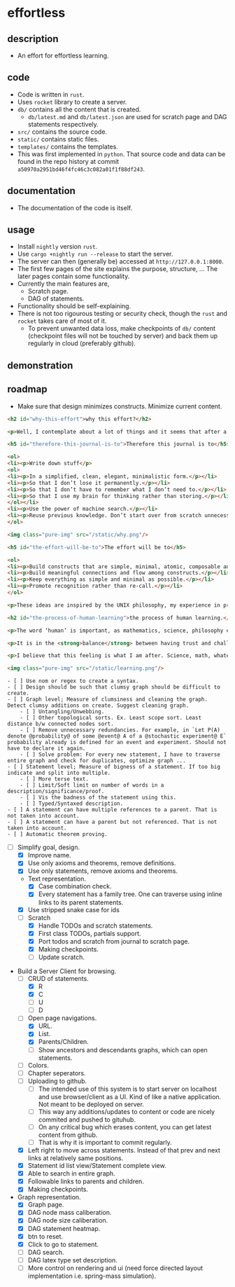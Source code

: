 # effortless

## description
- An effort for effortless learning.

## code
- Code is written in `rust`.
- Uses `rocket` library to create a server.
- `db/` contains all the content that is created.
    - `db/latest.md` and `db/latest.json` are used for scratch page and DAG statements respectively.
- `src/` contains the source code.
- `static/` contains static files.
- `templates/` contains the templates.
- This was first implemented in `python`. That source code and data can be found in the repo history at commit `a50970a2951bd46f4fc46c3c082a01f1f88df243`.

## documentation
- The documentation of the code is itself.

## usage
- Install `nightly` version `rust`.
- Use `cargo +nightly run --release` to start the server.
- The server can then (generally be) accessed at `http://127.0.0.1:8000`.
- The first few pages of the site explains the purpose, structure, ... The later pages contain some functionality.
- Currently the main features are,
    - Scratch page.
    - DAG of statements.
- Functionality should be self-explaining.
- There is not too rigourous testing or security check, though the `rust` and `rocket` takes care of most of it.
    - To prevent unwanted data loss, make checkpoints of `db/` content (checkpoint files will not be touched by server) and back them up regularly in cloud (preferably github).

## demonstration

## roadmap
- Make sure that design minimizes constructs. Minimize current content.

```html
<h2 id="why-this-effort">why this effort?</h2>

<p>Well, I contemplate about a lot of things and it seems that after a point I am not able to keep track of them. I forget some important conclusions, perspectives, schools of thought, jewels of wisdom and such things in various aspects that are fruits of a lot of effort, suffering and pain. And I often have to re-start my train of thought on them, which is tedious and demotivating after a point of time.</p>

<h5 id="therefore-this-journal-is-to">Therefore this journal is to</h5>

<ol>
<li><p>Write down stuff</p>
<ol>
<li><p>In a simplified, clean, elegant, minimalistic form.</p></li>
<li><p>So that I don’t lose it permanently.</p></li>
<li><p>So that I don’t have to remember what I don’t need to.</p></li>
<li><p>So that I use my brain for thinking rather than storing.</p></li>
</ol></li>
<li><p>Use the power of machine search.</p></li>
<li><p>Reuse previous knowledge. Don’t start over from scratch unnecessarily.</p></li>
</ol>

<img class="pure-img" src="/static/why.png"/>

<h5 id="the-effort-will-be-to">The effort will be to</h5>

<ol>
<li><p>Build constructs that are simple, minimal, atomic, composable and excel at one thing.</p></li>
<li><p>Build meaningful connections and flow among constructs.</p></li>
<li><p>Keep everything as simple and minimal as possible.</p></li>
<li><p>Promote recognition rather than re-call.</p></li>
</ol>

<p>These ideas are inspired by the UNIX philosophy, my experience in programming and doing things in general.</p>

<h2 id="the-process-of-human-learning">the process of human learning.</h2>

<p>The word ‘human’ is important, as mathematics, science, philosophy etc... are after all, human made things and there is nothing ‘absolute’ or ‘exact’ about them. So, there is no reason to be serious or stuck up with anything (especially science). Beliefs lies at the heart of all human made things (even science and the mighty math). As beliefs are not unconditionally correct, nothing should be blindly accepted forever, rather everything better be constantly challenged. This does not mean that nothing should be trusted, that might be even worse.</p>

<p>It is in the <strong>balance</strong> between having trust and challenging it simultaneously lies any <strong>conceivable learning</strong>. If the balance tips left it is called ‘arrogance’, else if it tips right it is called ‘insanity’. If the balance is right it produces a sense of happiness, fun and joy.</p>

<p>I believe that this feeling is what I am after. Science, math, whatever are just classifications of work but the balance is the real deal. <strong>In fact, discovering joy through this balance is the spirit of life itself</strong>.</p>

<img class="pure-img" src="/static/learning.png"/>
```

    - [ ] Use nom or regex to create a syntax.
    - [ ] Design should be such that clumsy graph should be difficult to create.
    - [ ] Graph level; Measure of clumsiness and cleaning the graph. Detect clumsy additions on create. Suggest cleaning graph.
        - [ ] Untangling/Unwebbing.
        - [ ] Other topological sorts. Ex. Least scope sort. Least distance b/w connected nodes sort.
        - [ ] Remove unnecessary redundancies. For example, in `Let P(A) denote @probability@ of some @event@ A of a @stochastic experiment@ E` probability already is defined for an event and experiment. Should not have to declare it again.
        - [ ] Solve problem: For every new statement, I have to traverse entire graph and check for duplicates, optimize graph ...
    - [ ] Statement level; Measure of bigness of a statement. If too big indicate and split into multiple.
        - [ ] More terse text.
        - [ ] Limit/Soft limit on number of words in a description/significance/proof.
        - [ ] Vis the badness of the statement using this.
        - [ ] Typed/Syntaxed description.
    - [ ] A statement can have multiple references to a parent. That is not taken into account.
    - [ ] A statement can have a parent but not referenced. That is not taken into account.
    - [ ] Automatic theorem proving.
- [ ] Simplify goal, design.
    - [x] Improve name.
    - [x] Use only axioms and theorems, remove definitions.
    - [x] Use only statements, remove axioms and theorems.
    - Text representation.
        - [x] Case combination check.
        - [x] Every statement has a family tree. One can traverse using inline links to its parent statements.
    - [x] Use stripped snake case for ids
    - [ ] Scratch
        - [x] Handle TODOs and scratch statements.
        - [x] First class TODOs, partials support.
        - [x] Port todos and scratch from journal to scratch page.
        - [x] Making checkpoints.
        - [ ] Update scratch.
- Build a Server Client for browsing.
    - [ ] CRUD of statements.
        - [x] R
        - [x] C
        - [ ] U
        - [ ] D
    - [ ] Open page navigations.
        - [x] URL.
        - [x] List.
        - [x] Parents/Children.
        - [ ] Show ancestors and descendants graphs, which can open statements.
    - [ ] Colors.
    - [ ] Chapter seperators.
    - [ ] Uploading to github.
        - [ ] The intended use of this system is to start server on localhost and use browser/client as a UI. Kind of like a native application. Not meant to be deployed on server.
        - [ ] This way any additions/updates to content or code are nicely commited and pushed to gituhub.
        - [ ] On any critical bug which erases content, you can get latest content from github.
        - [ ] That is why it is important to commit regularly.
    - [x] Left right to move across statements. Instead of that prev and next links at relatively same positions.
    - [x] Statement id list view/Statement complete view.
    - [x] Able to search in entire graph.
    - [x] Followable links to parents and children.
    - [x] Making checkpoints.
- Graph representation.
    - [x] Graph page.
    - [x] DAG node mass caliberation.
    - [x] DAG node size caliberation.
    - [x] DAG statement heatmap.
    - [x] btn to reset.
    - [x] Click to go to statement.
    - [ ] DAG search.
    - [ ] DAG latex type set description.
    - [ ] More control on rendering and ui (need force directed layout implementation i.e. spring-mass simulation).
